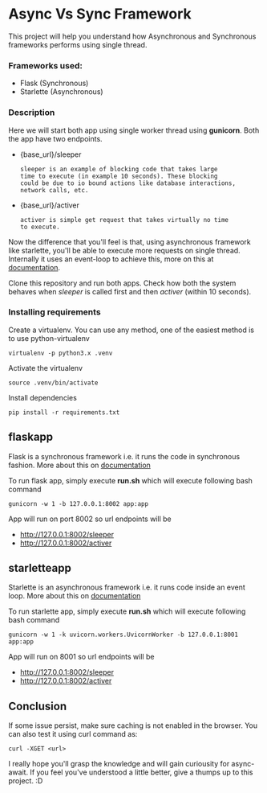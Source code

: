 # Async Vs Sync Framework


This project will help you understand how Asynchronous and Synchronous frameworks performs using single thread.

### Frameworks used:

- Flask (Synchronous)
- Starlette (Asynchronous)

### Description

Here we will start both app using single worker thread using **gunicorn**. Both the app have two endpoints.

- {base_url}/sleeper

    ```
    sleeper is an example of blocking code that takes large 
    time to execute (in example 10 seconds). These blocking 
    could be due to io bound actions like database interactions, 
    network calls, etc.
    ```

- {base_url}/activer

    ```
    activer is simple get request that takes virtually no time 
    to execute.
    ```

Now the difference that you'll feel is that, using asynchronous framework like starlette, you'll be able to execute more requests on single thread. Internally it uses an event-loop to achieve this, more on this at [documentation](https://docs.python.org/3/library/asyncio-eventloop.html).

Clone this repository and run both apps. Check how both the system behaves when *sleeper* is called first and then *activer* (within 10 seconds).


### Installing requirements

Create a virtualenv. You can use any method, one of the easiest method is to use python-virtualenv

    virtualenv -p python3.x .venv

Activate the virtualenv

    source .venv/bin/activate

Install dependencies

    pip install -r requirements.txt

## flaskapp

Flask is a synchronous framework i.e. it runs the code in synchronous fashion. More about this on [documentation](https://flask.palletsprojects.com/en/2.0.x/quickstart/#a-minimal-application)

To run flask app, simply execute **run.sh** which will execute following bash command

    gunicorn -w 1 -b 127.0.0.1:8002 app:app

App will run on port 8002 so url endpoints will be

- http://127.0.0.1:8002/sleeper
- http://127.0.0.1:8002/activer


## starletteapp

Starlette is an asynchronous framework i.e. it runs code inside an event loop. More about this on [documentation](https://www.starlette.io/)

To run starlette app, simply execute **run.sh** which will execute following bash command

    gunicorn -w 1 -k uvicorn.workers.UvicornWorker -b 127.0.0.1:8001 app:app

App will run on 8001 so url endpoints will be

- http://127.0.0.1:8002/sleeper
- http://127.0.0.1:8002/activer


## Conclusion

If some issue persist, make sure caching is not enabled in the browser. You can also test it using curl command as:

    curl -XGET <url>

I really hope you'll grasp the knowledge and will gain curiousity for async-await. If you feel you've understood a little better, give a thumps up to this project. :D
